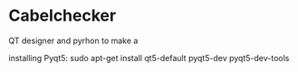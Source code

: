 # Cabelchecker
QT designer and pyrhon to make a 

installing Pyqt5:
sudo apt-get install qt5-default pyqt5-dev pyqt5-dev-tools

